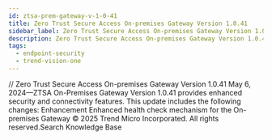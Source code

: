 ```yaml
---
id: ztsa-prem-gateway-v-1-0-41
title: Zero Trust Secure Access On-premises Gateway Version 1.0.41
sidebar_label: Zero Trust Secure Access On-premises Gateway Version 1.0.41
description: Zero Trust Secure Access On-premises Gateway Version 1.0.41
tags:
  - endpoint-security
  - trend-vision-one
---
```


/*<![CDATA[*/ $('#title').html($('meta[name=map-description]').attr('content')); /*]]>*/ Zero Trust Secure Access On-premises Gateway Version 1.0.41 May 6, 2024—ZTSA On-Premises Gateway Version 1.0.41 provides enhanced security and connectivity features. This update includes the following changes: Enhancement Enhanced health check mechanism for the On-premises Gateway © 2025 Trend Micro Incorporated. All rights reserved.Search Knowledge Base